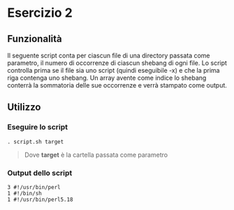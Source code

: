 # Esercizio 2
## Funzionalità
Il seguente script conta per ciascun file di una directory passata come parametro, il numero di occorrenze di ciascun shebang di ogni file.
Lo script controlla prima se il file sia uno script (quindi eseguibile -x) e che la prima riga contenga uno shebang.
Un array avente come indice lo shebang conterrà la sommatoria delle sue occorrenze e verrà stampato come output.

## Utilizzo
### Eseguire lo script

    . script.sh target

> Dove **target** è la cartella passata come parametro
### Output dello script
    3 #!/usr/bin/perl
    1 #!/bin/sh
    1 #!/usr/bin/perl5.18

